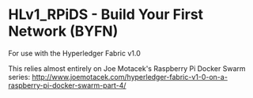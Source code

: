 # HLv1_RPiDS - Build Your First Network (BYFN)

For use with the Hyperledger Fabric v1.0 

This relies almost entirely on Joe Motacek's Raspberry Pi Docker Swarm series:
http://www.joemotacek.com/hyperledger-fabric-v1-0-on-a-raspberry-pi-docker-swarm-part-4/

